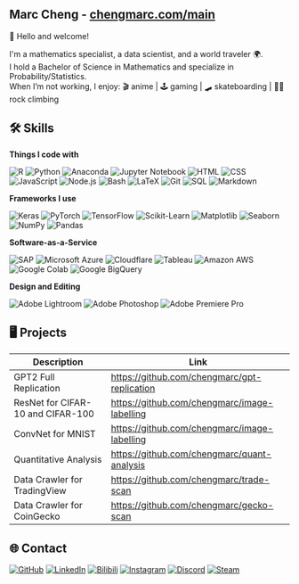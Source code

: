 ## Marc Cheng - [chengmarc.com/main](https://chengmarc.com/main)
👋 Hello and welcome!

I'm a mathematics specialist, a data scientist, and a world traveler 🌍.\
I hold a Bachelor of Science in Mathematics and specialize in Probability/Statistics.\
When I’m not working, I enjoy: 🎬 anime | 🕹️ gaming | 🛹 skateboarding | 🧗‍♂ rock climbing


## 🛠️ Skills

**Things I code with** 

![R](https://img.shields.io/badge/R-%23276DC3?logo=r&logoColor=white&style=flat-square)
![Python](https://img.shields.io/badge/Python-3776AB?logo=python&logoColor=white&style=flat-square)
![Anaconda](https://img.shields.io/badge/Anaconda-44A833?logo=anaconda&logoColor=white&style=flat-square)
![Jupyter Notebook](https://img.shields.io/badge/Jupyter_Notebook-F37626?logo=jupyter&logoColor=white&style=flat-square)
![HTML](https://img.shields.io/badge/HTML5-%23E34F26?logo=html5&logoColor=white&style=flat-square)
![CSS](https://img.shields.io/badge/CSS3-1572B6?logo=css3&logoColor=white&style=flat-square)
![JavaScript](https://img.shields.io/badge/JavaScript-F7DF1E?logo=javascript&logoColor=white&style=flat-square)
![Node.js](https://img.shields.io/badge/Node.js-339933?logo=node.js&logoColor=white&style=flat-square)
![Bash](https://img.shields.io/badge/Bash-4EAA25?logo=gnu-bash&logoColor=white&style=flat-square)
![LaTeX](https://img.shields.io/badge/LaTeX-008080?logo=latex&logoColor=white&style=flat-square)
![Git](https://img.shields.io/badge/Git-F05032?logo=git&logoColor=fff&style=flat-square)
![SQL](https://img.shields.io/badge/SQL-CC2927?logoColor=white&style=flat-square)
![Markdown](https://img.shields.io/badge/Markdown-000000?logo=markdown&logoColor=white&style=flat-square)

**Frameworks I use** 

![Keras](https://img.shields.io/badge/Keras-D00000?logo=keras&logoColor=white&style=flat-square)
![PyTorch](https://img.shields.io/badge/PyTorch-EE4C2C?logo=pytorch&logoColor=white&style=flat-square)
![TensorFlow](https://img.shields.io/badge/TensorFlow-FF6F00?logo=tensorflow&logoColor=white&style=flat-square)
![Scikit-Learn](https://img.shields.io/badge/Scikit--Learn-F7931E?logo=scikit-learn&logoColor=white&style=flat-square)
![Matplotlib](https://custom-icon-badges.demolab.com/badge/Matplotlib-71D291?logo=matplotlib&logoColor=fff&style=flat-square)
![Seaborn](https://img.shields.io/badge/Seaborn-0099C6?style=flat-square)
![NumPy](https://img.shields.io/badge/NumPy-4DABCF?logo=numpy&logoColor=fff&style=flat-square)
![Pandas](https://img.shields.io/badge/Pandas-150458?logo=pandas&logoColor=fff&style=flat-square)

**Software-as-a-Service** 

![SAP](https://img.shields.io/badge/SAP-0FAAFF?logo=sap&logoColor=fff&style=flat-square)
![Microsoft Azure](https://custom-icon-badges.demolab.com/badge/Microsoft%20Azure-0089D6?logo=msazure&logoColor=white&style=flat-square)
![Cloudflare](https://img.shields.io/badge/Cloudflare-F38020?logo=Cloudflare&logoColor=white&style=flat-square)
![Tableau](https://img.shields.io/badge/Tableau-E97627?logo=tableau&logoColor=white&style=flat-square)
![Amazon AWS](https://img.shields.io/badge/AWS-%23FF9900.svg?logo=amazon-web-services&logoColor=white&style=flat-square)
![Google Colab](https://img.shields.io/badge/Google_Colab-%23F9AB00.svg?logo=googlecolab&logoColor=white&style=flat-square)
![Google BigQuery](https://img.shields.io/badge/Google_BigQuery-%23669DF6.svg?logo=googlebigquery&logoColor=white&style=flat-square)

**Design and Editing** 

![Adobe Lightroom](https://img.shields.io/badge/Adobe%20Lightroom-31A8FF?logo=Adobe%20Lightroom&logoColor=white&style=flat-square)
![Adobe Photoshop](https://img.shields.io/badge/Adobe%20Photoshop-31A8FF?logo=Adobe%20Photoshop&logoColor=white&style=flat-square)
![Adobe Premiere Pro](https://img.shields.io/badge/Adobe%20Premiere%20Pro-9999FF?logo=Adobe%20Premiere%20Pro&logoColor=white&style=flat-square)

## 🖥️ Projects

| Description                             | Link                                                   |
|-----------------------------------------|--------------------------------------------------------|
| GPT2 Full Replication                   | https://github.com/chengmarc/gpt-replication           |
| ResNet for CIFAR-10 and CIFAR-100       | https://github.com/chengmarc/image-labelling           |
| ConvNet for MNIST                       | https://github.com/chengmarc/image-labelling           |
| Quantitative Analysis                   | https://github.com/chengmarc/quant-analysis            |
| Data Crawler for TradingView            | https://github.com/chengmarc/trade-scan                |
| Data Crawler for CoinGecko              | https://github.com/chengmarc/gecko-scan                |

## 🌐 Contact

[![GitHub](https://img.shields.io/badge/GitHub-%23121011.svg?logo=github&logoColor=white&style=for-the-badge)](https://github.com/chengmarc)
[![LinkedIn](https://img.shields.io/badge/Linkedin-%230077B5.svg?logo=linkedin&logoColor=white&style=for-the-badge)](https://www.linkedin.com/in/marc-cheng/)
[![Bilibili](https://img.shields.io/badge/Bilibili-00A1D6?logo=bilibili&logoColor=fff&style=for-the-badge)](https://space.bilibili.com/1351785)
[![Instagram](https://img.shields.io/badge/Instagram-%23E4405F.svg?logo=Instagram&logoColor=white&style=for-the-badge)](https://www.instagram.com/marcc.cheng/)
[![Discord](https://img.shields.io/badge/Discord-%235865F2.svg?&logo=discord&logoColor=white&style=for-the-badge)](https://discord.gg/PGE98Tu5j4)
[![Steam](https://img.shields.io/badge/Steam-000000?logo=steam&logoColor=white&style=for-the-badge)](https://store.steampowered.com/)
